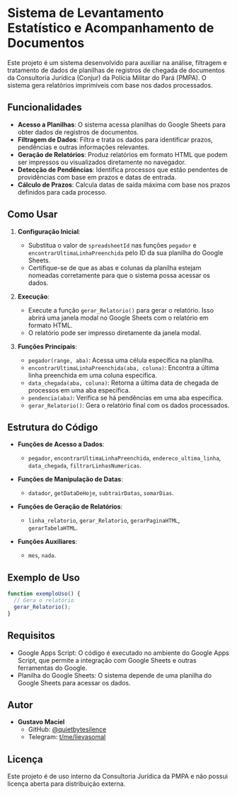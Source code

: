 # Sistema de Levantamento Estatístico e Acompanhamento de Documentos

Este projeto é um sistema desenvolvido para auxiliar na análise, filtragem e tratamento de dados de planilhas de registros de chegada de documentos da Consultoria Jurídica (Conjur) da Polícia Militar do Pará (PMPA). O sistema gera relatórios imprimíveis com base nos dados processados.

## Funcionalidades

- **Acesso a Planilhas**: O sistema acessa planilhas do Google Sheets para obter dados de registros de documentos.
- **Filtragem de Dados**: Filtra e trata os dados para identificar prazos, pendências e outras informações relevantes.
- **Geração de Relatórios**: Produz relatórios em formato HTML que podem ser impressos ou visualizados diretamente no navegador.
- **Detecção de Pendências**: Identifica processos que estão pendentes de providências com base em prazos e datas de entrada.
- **Cálculo de Prazos**: Calcula datas de saída máxima com base nos prazos definidos para cada processo.

## Como Usar

1. **Configuração Inicial**:
   - Substitua o valor de `spreadsheetId` nas funções `pegador` e `encontrarUltimaLinhaPreenchida` pelo ID da sua planilha do Google Sheets.
   - Certifique-se de que as abas e colunas da planilha estejam nomeadas corretamente para que o sistema possa acessar os dados.

2. **Execução**:
   - Execute a função `gerar_Relatorio()` para gerar o relatório. Isso abrirá uma janela modal no Google Sheets com o relatório em formato HTML.
   - O relatório pode ser impresso diretamente da janela modal.

3. **Funções Principais**:
   - `pegador(range, aba)`: Acessa uma célula específica na planilha.
   - `encontrarUltimaLinhaPreenchida(aba, coluna)`: Encontra a última linha preenchida em uma coluna específica.
   - `data_chegada(aba, coluna)`: Retorna a última data de chegada de processos em uma aba específica.
   - `pendencia(aba)`: Verifica se há pendências em uma aba específica.
   - `gerar_Relatorio()`: Gera o relatório final com os dados processados.

## Estrutura do Código

- **Funções de Acesso a Dados**:
  - `pegador`, `encontrarUltimaLinhaPreenchida`, `endereco_ultima_linha`, `data_chegada`, `filtrarLinhasNumericas`.

- **Funções de Manipulação de Datas**:
  - `datador`, `getDataDeHoje`, `subtrairDatas`, `somarDias`.

- **Funções de Geração de Relatórios**:
  - `linha_relatorio`, `gerar_Relatorio`, `gerarPaginaHTML`, `gerarTabelaHTML`.

- **Funções Auxiliares**:
  - `mes`, `nada`.

## Exemplo de Uso

```javascript
function exemploUso() {
  // Gera o relatório
  gerar_Relatorio();
}
```

## Requisitos

- Google Apps Script: O código é executado no ambiente do Google Apps Script, que permite a integração com Google Sheets e outras ferramentas do Google.
- Planilha do Google Sheets: O sistema depende de uma planilha do Google Sheets para acessar os dados.

## Autor

- **Gustavo Maciel**
  - GitHub: [@quietbytesilence](https://github.com/quietbytesilence)
  - Telegram: [t/me/lievasomal](https://t.me/lievasomal)

## Licença

Este projeto é de uso interno da Consultoria Jurídica da PMPA e não possui licença aberta para distribuição externa.

